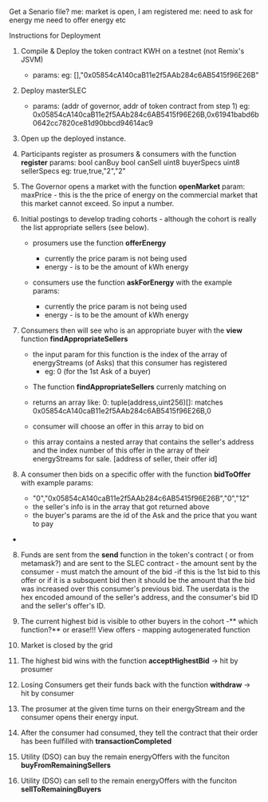Get a Senario file?
me: market is open, I am registered
me: need to ask for energy me need to offer energy etc


Instructions for Deployment
1. Compile & Deploy the token contract KWH on a testnet (not Remix's JSVM)
    * params:  eg: [],"0x05854cA140caB11e2f5AAb284c6AB5415f96E26B"

2. Deploy masterSLEC
    * params: (addr of governor, addr of token contract from step 1)
    eg: 0x05854cA140caB11e2f5AAb284c6AB5415f96E26B,0x61941babd6b0642cc7820ce81d90bbcd94614ac9


3. Open up the deployed instance.

4. Participants register as prosumers & consumers with the function **register**
        params:
        bool canBuy 
        bool canSell
        uint8 buyerSpecs
        uint8 sellerSpecs
        eg: true,true,"2","2"

4. The Governor opens a market with the function **openMarket**
    param: maxPrice - this is the the price of energy on the commercial market that this market cannot exceed. So input a number.

5. Initial postings to develop trading cohorts - although the cohort is really the list appropriate sellers (see below).
   * prosumers use the function **offerEnergy** 
        - currently the price param is not being used
        - energy - is to be the amount of kWh energy

   * consumers use the function **askForEnergy** with the example params:
        - currently the price param is not being used
        - energy - is to be the amount of kWh energy

5. Consumers then will see who is an appropriate buyer with the **view** function **findAppropriateSellers**
    * the input param for this function is the index of the array of energyStreams (of Asks) that this consumer has registered
        - eg: 0   (for the 1st Ask of a buyer)
   - The function **findAppropriateSellers** currenly matching on 
   - returns an array like: 
   0:
tuple(address,uint256)[]: matches 0x05854cA140caB11e2f5AAb284c6AB5415f96E26B,0

   - consumer will choose an offer in this array to bid on
   - this array contains a nested array that contains the seller's address and the index number of this offer in the array of their energyStreams for sale. [address of seller, their offer id]

6. A consumer then bids on a specific offer with the function **bidToOffer** with example params:
    - "0","0x05854cA140caB11e2f5AAb284c6AB5415f96E26B","0","12"
    - the seller's info is in the array that got returned above
    - the buyer's params are the id of the Ask and the price that you want to pay

 - 
8. Funds are sent from the **send** function in the token's contract ( or from metamask?) and are sent to the SLEC contract - the amount sent by the consumer - must match the amount of the bid -if this is the 1st bid to this offer or if it is a subsquent bid then it should be the amount that the bid was increased over this consumer's previous bid. The userdata is the hex encoded amound of the seller's address, and the consumer's bid ID and the seller's offer's ID.

7. The current highest bid is visible to other buyers in the cohort  -** which function?**  or erase!!! View offers - mapping autogenerated function

8. Market is closed by the grid

9. The highest bid wins with the function **acceptHighestBid** -> hit by prosumer

10. Losing Consumers get their funds back with the function **withdraw** -> hit by consumer

11. The prosumer at the given time turns on their energyStream and the consumer opens their energy input.

12. After the consumer had consumed, they tell the contract that their order has been fulfilled with **transactionCompleted**

13. Utility (DSO) can buy the remain energyOffers with the funciton **buyFromRemainingSellers**

14. Utility (DSO) can sell to the remain energyOffers with the funciton **sellToRemainingBuyers**
